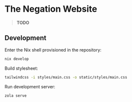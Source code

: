 # The Negation Website

> **TODO**

## Development

Enter the Nix shell provisioned in the repository:

```sh
nix develop
```

Build stylesheet:

```sh
tailwindcss -i styles/main.css -o static/styles/main.css
```

Run development server:

```sh
zola serve
```
